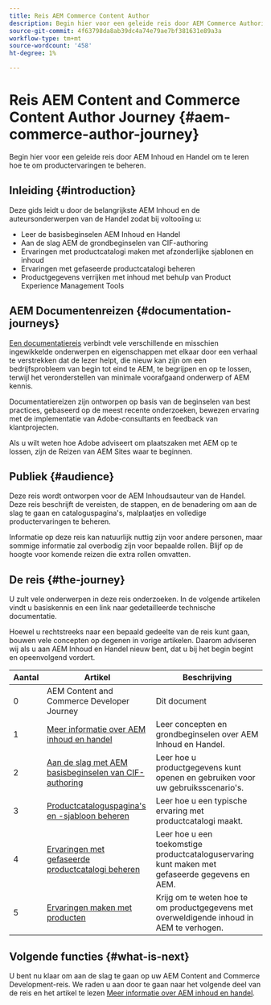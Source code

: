 ```yaml
---
title: Reis AEM Commerce Content Author
description: Begin hier voor een geleide reis door AEM Commerce Authoring
source-git-commit: 4f63798da8ab39dc4a74e79ae7bf381631e89a3a
workflow-type: tm+mt
source-wordcount: '458'
ht-degree: 1%

---
```


# Reis AEM Content and Commerce Content Author Journey {#aem-commerce-author-journey}

Begin hier voor een geleide reis door AEM Inhoud en Handel om te leren hoe te om productervaringen te beheren.

## Inleiding {#introduction}

Deze gids leidt u door de belangrijkste AEM Inhoud en de auteursonderwerpen van de Handel zodat bij voltooiing u:

* Leer de basisbeginselen AEM Inhoud en Handel
* Aan de slag AEM de grondbeginselen van CIF-authoring
* Ervaringen met productcatalogi maken met afzonderlijke sjablonen en inhoud
* Ervaringen met gefaseerde productcatalogi beheren
* Productgegevens verrijken met inhoud met behulp van Product Experience Management Tools

## AEM Documentenreizen {#documentation-journeys}

[Een documentatiereis](/help/journey-documentation/home.md) verbindt vele verschillende en misschien ingewikkelde onderwerpen en eigenschappen met elkaar door een verhaal te verstrekken dat de lezer helpt, die nieuw kan zijn om een bedrijfsprobleem van begin tot eind te AEM, te begrijpen en op te lossen, terwijl het veronderstellen van minimale voorafgaand onderwerp of AEM kennis.

Documentatiereizen zijn ontworpen op basis van de beginselen van best practices, gebaseerd op de meest recente onderzoeken, bewezen ervaring met de implementatie van Adobe-consultants en feedback van klantprojecten.

Als u wilt weten hoe Adobe adviseert om plaatszaken met AEM op te lossen, zijn de Reizen van AEM Sites waar te beginnen.

## Publiek {#audience}

Deze reis wordt ontworpen voor de AEM Inhoudsauteur van de Handel. Deze reis beschrijft de vereisten, de stappen, en de benadering om aan de slag te gaan en cataloguspagina&#39;s, malplaatjes en volledige productervaringen te beheren.

Informatie op deze reis kan natuurlijk nuttig zijn voor andere personen, maar sommige informatie zal overbodig zijn voor bepaalde rollen. Blijf op de hoogte voor komende reizen die extra rollen omvatten.

## De reis {#the-journey}

U zult vele onderwerpen in deze reis onderzoeken. In de volgende artikelen vindt u basiskennis en een link naar gedetailleerde technische documentatie.

Hoewel u rechtstreeks naar een bepaald gedeelte van de reis kunt gaan, bouwen vele concepten op degenen in vorige artikelen. Daarom adviseren wij als u aan AEM Inhoud en Handel nieuw bent, dat u bij het begin begint en opeenvolgend vordert.

| Aantal | Artikel | Beschrijving |
|---|---|---|
| 0 | AEM Content and Commerce Developer Journey | Dit document |
| 1 | [Meer informatie over AEM inhoud en handel](/help/commerce-cloud/introduction.md) | Leer concepten en grondbeginselen over AEM Inhoud en Handel. |
| 2 | [Aan de slag met AEM basisbeginselen van CIF-authoring](getting-started.md) | Leer hoe u productgegevens kunt openen en gebruiken voor uw gebruiksscenario&#39;s. |
| 3 | [Productcataloguspagina&#39;s en -sjabloon beheren](catalog-templates.md) | Leer hoe u een typische ervaring met productcatalogi maakt. |
| 4 | [Ervaringen met gefaseerde productcatalogi beheren](staged-catalog.md) | Leer hoe u een toekomstige productcataloguservaring kunt maken met gefaseerde gegevens en AEM. |
| 5 | [Ervaringen maken met producten](product-experience-management.md) | Krijg om te weten hoe te om productgegevens met overweldigende inhoud in AEM te verhogen. |

## Volgende functies {#what-is-next}

U bent nu klaar om aan de slag te gaan op uw AEM Content and Commerce Development-reis. We raden u aan door te gaan naar het volgende deel van de reis en het artikel te lezen [Meer informatie over AEM inhoud en handel](/help/commerce-cloud/introduction.md).

